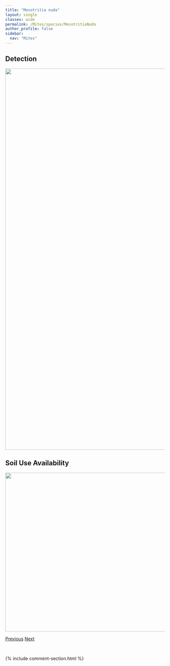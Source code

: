 ```yaml
---
title: "Mesotritia nuda"
layout: single
classes: wide
permalink: /Mites/species/MesotritiaNuda
author_profile: false
sidebar:
  nav: "Mites"
---
```


<h2>Detection</h2>

<a href="https://drive.google.com/uc?export=view&id=1s5IGOrTZ6aUm5jzV2I-pOakJgnlLXvGe">
<img src="https://drive.google.com/uc?export=view&id=1s5IGOrTZ6aUm5jzV2I-pOakJgnlLXvGe" height = "1200" width = "800">
</a>


<h2>Soil Use Availability</h2>

<a href="https://drive.google.com/uc?export=view&id=1ICFvD5sIIBu9KuIycNPjOrEEs53Y2ZBP">
<img src="https://drive.google.com/uc?export=view&id=1ICFvD5sIIBu9KuIycNPjOrEEs53Y2ZBP" height = "500" width = "1000">
</a>


<a href="/DevelopmentWebsite/Mites/species/MalaconothrusMollisetosus" class="pagination--pager" title="Malaconothrus mollisetosus">Previous</a> <a href="/DevelopmentWebsite/Mites/species/MoritzoppiaSp1DEW" class="pagination--pager" title="Moritzoppia sp. 1 DEW">Next</a>

<p>&nbsp;</p>

{% include comment-section.html %}
